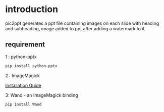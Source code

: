 # introduction

pic2ppt generates a ppt file containing images on each slide with heading and subheading, image added to ppt after adding a watermark to it.

## requirement

1 : python-pptx

```python
pip install python-pptx
```

2 : ImageMagick

[Installation Guide](https://docs.wand-py.org/en/0.6.7/guide/install.html#install-imagemagick-on-windows)

3: Wand - an ImageMagick binding

```python
pip install Wand
```
